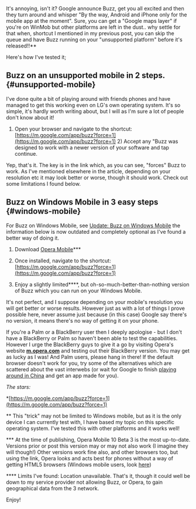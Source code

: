 <!---
title: "Buzz on unsupported mobiles"
date: "2010-03-26"
categories:
  - "guides"
  - "mobile"
  - "social-media"
tags:
  - "buzz"
  - "hack-link"
  - "incompatible"
  - "opera"
  - "web-app"
  - "windows-mobile"
--->

It's annoying, isn't it? Google announce Buzz, get you all excited and then they turn around and whisper "By the way, Android and iPhone only for the mobile app at the moment". Sure, you can get a "Google maps layer" if you're on WinMob but other platforms are left in the dust.. why settle for that when, shortcut I mentioned in my previous post, you can skip the queue and have Buzz running on your "unsupported platform" before it's released!!\*\*

Here's how I've tested it;

## Buzz on an unsupported mobile in 2 steps. {#unsupported-mobile}

I've done quite a bit of playing around with friends phones and have managed to get this working even on LG's own operating system. It's so simple, it's hardly worth writing about, but I will as I'm sure a lot of people don't know about it!

1) Open your browser and navigate to the shortcut: [https://m.google.com/app/buzz?force=1](https://m.google.com/app/buzz?force=1) 2) Accept any "Buzz was designed to work with a newer version of your software and tap continue.

Yep, that's it. The key is in the link which, as you can see, "forces" Buzz to work. As I've mentioned elsewhere in the article, depending on your resolution etc it may look better or worse, though it should work. Check out some limitations I found below.

## Buzz on Windows Mobile in 3 easy steps {#windows-mobile}

For Buzz on Windows Mobile, see [Update: Buzz on Windows Mobile](/2010/04/update-buzz-on-windows-mobile/) the information below is now outdated and completely optional as I've found a better way of doing it.

1) Download [Opera Mobile](http://www.opera.com/mobile/download/)\*\*\*

2) Once installed, navigate to the shortcut: [https://m.google.com/app/buzz?force=1](https://m.google.com/app/buzz?force=1)

3) Enjoy a slightly limited\*\*\*\*, but oh-so-much-better-than-nothing version of Buzz which you can run on your Windows Mobile.

It's not perfect, and I suppose depending on your mobile's resolution you will get better or worse results. However just as with a lot of things I prove possible here, never assume just because (in this case) Google say there's no version, it means there's no way of getting it on your phone.

If you're a Palm or a BlackBerry user then I deeply apologise - but I don't have a BlackBerry or Palm so haven't been able to test the capabilities. However I urge the BlackBerry guys to give it a go by visiting Opera's website **[m.opera.com](http://m.opera.com/)** and testing out their BlackBerry version. You may get as lucky as I was! And Palm users, please hang in there! If the default browser doesn't work for you, try some of the alternatives which are scattered about the vast interwebs (or wait for Google to finish [playing around in China](http://googleblog.blogspot.com/2010/03/new-approach-to-china-update.html) and get an app made for you).

_The stars:_

\*[https://m.google.com/app/buzz?force=1](https://m.google.com/app/buzz?force=1)

\*\* This "trick" may not be limited to Windows mobile, but as it is the only device I can currently test with, I have based my topic on this specific operating system. I've tested this with other platforms and it works well!

\*\*\* At the time of publishing, Opera Mobile 10 Beta 3 is the most up-to-date. Versions prior or post this version may or may not also work (I imagine they will though!) Other versions work fine also, and other browsers too, but using the link, Opera looks and acts best for phones without a way of getting HTML5 browsers (Windows mobile users, look [here](/2010/04/update-buzz-on-windows-mobile/))

\*\*\*\* Limits I've found: Location unavailable. That's it, though it could well be down to my service provider not allowing Buzz, or Opera, to gain geographical data from the 3 network.

Enjoy!
